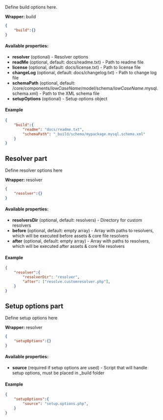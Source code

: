 Define build options here.

**Wrapper:** build
```json
{
    "build":{}
}
```

#### Available properties:
* **resolver** (optional) - Resolver options
* **readMe** (optional, default: docs/readme.txt) - Path to readme file
* **license** (optional, default: docs/license.txt) - Path to license file
* **changeLog** (optional, default: docs/changelog.txt) - Path to change log file
* **schemaPath** (optional, default: /core/components/$lowCaseName$/model/schema/$lowCaseName$.mysql.schema.xml) - Path to the XML schema file
* **setupOptions** (optional) - Setup options object

#### Example
```json
{
    "build":{
        "readme": "docs/readme.txt",        
        "schemaPath": "_build/schema/mypackage.mysql.schema.xml"
    }
}
```

## Resolver part
Define resolver options here

**Wrapper:** resolver
```json
{
    "resolver":{}
}
```

#### Available properties:
* **resolversDir** (optional, default: resolvers) - Directory for custom resolvers
* **before** (optional, default: empty array) - Array with paths to resolvers, which will be executed before assets & core file resolvers
* **after** (optional, default: empty array) - Array with paths to resolvers, which will be executed after assets & core file resolvers

#### Example
```json
{
    "resolver":{
        "resolverDir": "resolver",
        "after": ["resolve.customresolver.php"],        
    }
}
```

## Setup options part
Define setup options here

**Wrapper:** resolver
```json
{
    "setupOptions":{}
}
```

#### Available properties:
* **source** (required if setup options are used) - Script that will handle setup options, must be placed in _build folder

#### Example
```json
{
    "setupOptions":{
        "source": "setup.options.php",
    }
}
```
